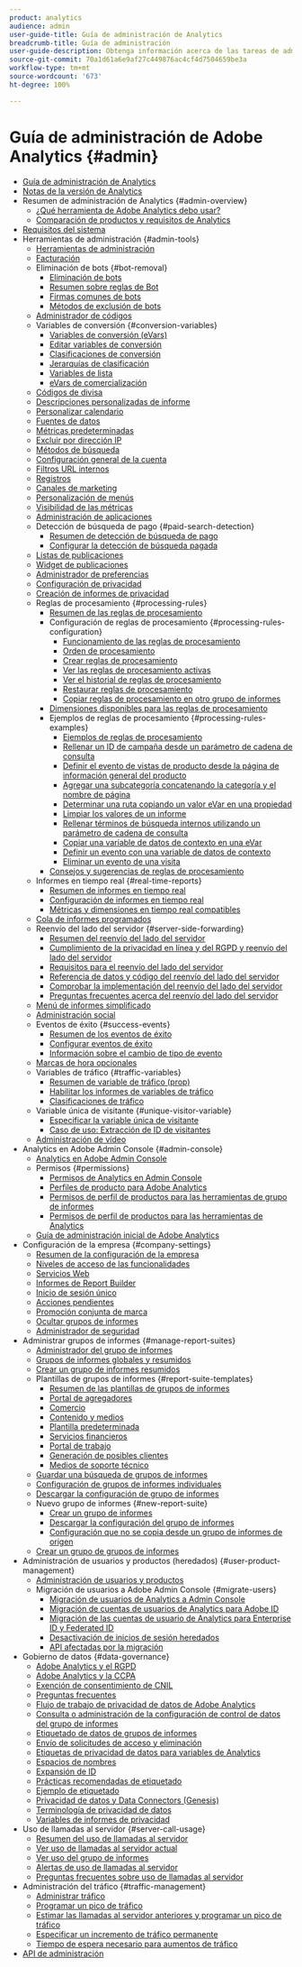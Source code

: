 ```yaml
---
product: analytics
audience: admin
user-guide-title: Guía de administración de Analytics
breadcrumb-title: Guía de administración
user-guide-description: Obtenga información acerca de las tareas de administración de Analytics, como la gestión de usuarios y productos en Experience Cloud Admin Console, la configuración de grupos de informes y mucho más.
source-git-commit: 70a1d61a6e9af27c449876ac4cf4d7504659be3a
workflow-type: tm+mt
source-wordcount: '673'
ht-degree: 100%

---
```



# Guía de administración de Adobe Analytics {#admin}

+ [Guía de administración de Analytics](home.md)
+ [Notas de la versión de Analytics](https://experienceleague.adobe.com/docs/analytics/release-notes/latest.html?lang=es)
+ Resumen de administración de Analytics {#admin-overview}
   + [¿Qué herramienta de Adobe Analytics debo usar?](c-analytics-product-comparison/which-analytics-tool.md)
   + [Comparación de productos y requisitos de Analytics](c-analytics-product-comparison/analytics-product-comparison.md)
+ [Requisitos del sistema](sys-reqs.md)
+ Herramientas de administración {#admin-tools}
   + [Herramientas de administración](admin/c-admin-tools.md)
   + [Facturación](admin/billing-admin.md)
   + Eliminación de bots {#bot-removal}
      + [Eliminación de bots](admin/bot-removal/bot-removal.md)
      + [Resumen sobre reglas de Bot](admin/bot-removal/bot-rules.md)
      + [Firmas comunes de bots](admin/bot-removal/bot-signatures.md)
      + [Métodos de exclusión de bots](admin/bot-removal/bot-exclusion-methods.md)
   + [Administrador de códigos](admin/code-manager-admin.md)
   + Variables de conversión {#conversion-variables}
      + [Variables de conversión (eVars)](admin/conversion-var-admin/conversion-var-admin.md)
      + [Editar variables de conversión](admin/conversion-var-admin/t-conversion-variables-admin.md)
      + [Clasificaciones de conversión](admin/conversion-var-admin/conversion-classifications.md)
      + [Jerarquías de clasificación](admin/conversion-var-admin/classification-hierarchies.md)
      + [Variables de lista](admin/conversion-var-admin/list-var-admin.md)
      + [eVars de comercialización](admin/conversion-var-admin/merchandising-evars.md)
   + [Códigos de divisa](admin/currency.md)
   + [Descripciones personalizadas de informe](admin/custom-desc-admin.md)
   + [Personalizar calendario](admin/custom-calendar.md)
   + [Fuentes de datos](admin/data-sources.md)
   + [Métricas predeterminadas](admin/default-metrics.md)
   + [Excluir por dirección IP](admin/exclude-ip.md)
   + [Métodos de búsqueda](admin/finding-methods.md)
   + [Configuración general de la cuenta](admin/general-acct-settings-admin.md)
   + [Filtros URL internos](admin/internal-url-filter-admin.md)
   + [Registros](admin/logs.md)
   + [Canales de marketing](admin/marketing-channels-admin.md)
   + [Personalización de menús](admin/customize-menus.md)
   + [Visibilidad de las métricas](admin/metric-visibility.md)
   + [Administración de aplicaciones](admin/mobile-management.md)
   + Detección de búsqueda de pago {#paid-search-detection}
      + [Resumen de detección de búsqueda de pago](admin/paid-search-detection/paid-search-detection.md)
      + [Configurar la detección de búsqueda pagada](admin/paid-search-detection/t-paid-search-detection.md)
   + [Listas de publicaciones](admin/publishing-list.md)
   + [Widget de publicaciones](admin/publishing-widgets-admin.md)
   + [Administrador de preferencias](admin/preferences-manager.md)
   + [Configuración de privacidad](admin/privacy-settings.md)
   + [Creación de informes de privacidad](admin/privacy-reporting.md)
   + Reglas de procesamiento {#processing-rules}
      + [Resumen de las reglas de procesamiento](admin/c-processing-rules/processing-rules.md)
      + Configuración de reglas de procesamiento {#processing-rules-configuration}
         + [Funcionamiento de las reglas de procesamiento](admin/c-processing-rules/c-processing-rules-configuration/processing-rules-about.md)
         + [Orden de procesamiento](admin/c-processing-rules/c-processing-rules-configuration/processing-rule-order.md)
         + [Crear reglas de procesamiento](admin/c-processing-rules/c-processing-rules-configuration/t-processing-rules.md)
         + [Ver las reglas de procesamiento activas](admin/c-processing-rules/c-processing-rules-configuration/t-processing-rules-view.md)
         + [Ver el historial de reglas de procesamiento](admin/c-processing-rules/c-processing-rules-configuration/t-processing-rule-view-history.md)
         + [Restaurar reglas de procesamiento](admin/c-processing-rules/c-processing-rules-configuration/t-processing-rules-restore.md)
         + [Copiar reglas de procesamiento en otro grupo de informes](admin/c-processing-rules/c-processing-rules-configuration/t-processing-rules-copy-to-rs.md)
      + [Dimensiones disponibles para las reglas de procesamiento](admin/c-processing-rules/processing-rule-dimensions.md)
      + Ejemplos de reglas de procesamiento {#processing-rules-examples}
         + [Ejemplos de reglas de procesamiento](admin/c-processing-rules/processing-rules-examples/processing-rules-examples.md)
         + [Rellenar un ID de campaña desde un parámetro de cadena de consulta](admin/c-processing-rules/processing-rules-examples/processing-rules-populate-campaign-id.md)
         + [Definir el evento de vistas de producto desde la página de información general del producto](admin/c-processing-rules/processing-rules-examples/setting-the-product-view-event.md)
         + [Agregar una subcategoría concatenando la categoría y el nombre de página](admin/c-processing-rules/processing-rules-examples/subcategory-concatenating.md)
         + [Determinar una ruta copiando un valor eVar en una propiedad](admin/c-processing-rules/processing-rules-examples/processing-rules-determining-path.md)
         + [Limpiar los valores de un informe](admin/c-processing-rules/processing-rules-examples/clean-up-values-in-a-report.md)
         + [Rellenar términos de búsqueda internos utilizando un parámetro de cadena de consulta](admin/c-processing-rules/processing-rules-examples/processing-rules-populating-internal-search.md)
         + [Copiar una variable de datos de contexto en una eVar](admin/c-processing-rules/processing-rules-examples/processing-rules-copy-context-data.md)
         + [Definir un evento con una variable de datos de contexto](admin/c-processing-rules/processing-rules-examples/processing-rules-copy-context-data-event.md)
         + [Eliminar un evento de una visita](admin/c-processing-rules/processing-rules-examples/processing-rules-remove-event.md)
      + [Consejos y sugerencias de reglas de procesamiento](admin/c-processing-rules/processing-rules-tips.md)
   + Informes en tiempo real {#real-time-reports}
      + [Resumen de informes en tiempo real](admin/realtime/realtime.md)
      + [Configuración de informes en tiempo real](admin/realtime/t-realtime-admin.md)
      + [Métricas y dimensiones en tiempo real compatibles](admin/realtime/realtime-metrics.md)
   + [Cola de informes programados](admin/scheduled-reports-admin.md)
   + Reenvío del lado del servidor {#server-side-forwarding}
      + [Resumen del reenvío del lado del servidor](admin/c-server-side-forwarding/ssf.md)
      + [Cumplimiento de la privacidad en línea y del RGPD y reenvío del lado del servidor](admin/c-server-side-forwarding/ssf-gdpr.md)
      + [Requisitos para el reenvío del lado del servidor](admin/c-server-side-forwarding/ssf-requirements.md)
      + [Referencia de datos y código del reenvío del lado del servidor](admin/c-server-side-forwarding/ssf-reference.md)
      + [Comprobar la implementación del reenvío del lado del servidor](admin/c-server-side-forwarding/ssf-verify.md)
      + [Preguntas frecuentes acerca del reenvío del lado del servidor](admin/c-server-side-forwarding/ssf-faq.md)
   + [Menú de informes simplificado](admin/t-simplified-menu.md)
   + [Administración social](admin/social-management.md)
   + Eventos de éxito {#success-events}
      + [Resumen de los eventos de éxito](admin/c-success-events/success-event.md)
      + [Configurar eventos de éxito](admin/c-success-events/t-success-events.md)
      + [Información sobre el cambio de tipo de evento](admin/c-success-events/event-type.md)
   + [Marcas de hora opcionales](admin/timestamp-optional.md)
   + Variables de tráfico {#traffic-variables}
      + [Resumen de variable de tráfico (prop)](admin/c-traffic-variables/traffic-var.md)
      + [Habilitar los informes de variables de tráfico](admin/c-traffic-variables/t-traffic-variable.md)
      + [Clasificaciones de tráfico](admin/c-traffic-variables/traffic-classifications.md)
   + Variable única de visitante {#unique-visitor-variable}
      + [Especificar la variable única de visitante](admin/unique-visitor-variable-admin/t-unique-visitor-variable.md)
      + [Caso de uso: Extracción de ID de visitantes](admin/unique-visitor-variable-admin/extract-visitorids-usecase.md)
   + [Administración de vídeo](admin/video-management.md)
+ Analytics en Adobe Admin Console {#admin-console}
   + [Analytics en Adobe Admin Console](admin-console/home.md)
   + Permisos {#permissions}
      + [Permisos de Analytics en Admin Console](admin-console/permissions/summary-tables.md)
      + [Perfiles de producto para Adobe Analytics](admin-console/permissions/product-profile.md)
      + [Permisos de perfil de productos para las herramientas de grupo de informes](admin-console/permissions/report-suite-tools.md)
      + [Permisos de perfil de productos para las herramientas de Analytics](admin-console/permissions/analytics-tools.md)
   + [Guía de administración inicial de Adobe Analytics](admin-console/first-admin-guide.md)
+ Configuración de la empresa {#company-settings}
   + [Resumen de la configuración de la empresa](company/c-company-settings.md)
   + [Niveles de acceso de las funcionalidades](company/feature-access-levels.md)
   + [Servicios Web](company/web-services-admin.md)
   + [Informes de Report Builder](company/report-builder-reports-admin.md)
   + [Inicio de sesión único](company/single-signon-admin.md)
   + [Acciones pendientes](company/pending-actions-admin.md)
   + [Promoción conjunta de marca](company/co-branding-admin.md)
   + [Ocultar grupos de informes](company/c-hide-report-suites.md)
   + [Administrador de seguridad](company/security-manager.md)
+ Administrar grupos de informes {#manage-report-suites}
   + [Administrador del grupo de informes](c-manage-report-suites/report-suites-admin.md)
   + [Grupos de informes globales y resumidos](c-manage-report-suites/rollup-report-suite.md)
   + [Crear un grupo de informes resumidos](c-manage-report-suites/t-rollups.md)
   + Plantillas de grupos de informes {#report-suite-templates}
      + [Resumen de las plantillas de grupos de informes](c-manage-report-suites/c-report-suite-templates/report-suite-templates.md)
      + [Portal de agregadores](c-manage-report-suites/c-report-suite-templates/aggregator-portal.md)
      + [Comercio](c-manage-report-suites/c-report-suite-templates/commerce-admin.md)
      + [Contenido y medios](c-manage-report-suites/c-report-suite-templates/content-media.md)
      + [Plantilla predeterminada](c-manage-report-suites/c-report-suite-templates/default-rs-template.md)
      + [Servicios financieros](c-manage-report-suites/c-report-suite-templates/financial-services.md)
      + [Portal de trabajo](c-manage-report-suites/c-report-suite-templates/job-portal.md)
      + [Generación de posibles clientes](c-manage-report-suites/c-report-suite-templates/lead-generation.md)
      + [Medios de soporte técnico](c-manage-report-suites/c-report-suite-templates/support-media.md)
   + [Guardar una búsqueda de grupos de informes](c-manage-report-suites/t-report-suite-saved-search.md)
   + [Configuración de grupos de informes individuales](c-manage-report-suites/individual-rs-settings.md)
   + [Descargar la configuración de grupo de informes](c-manage-report-suites/t-download-rs-settings.md)
   + Nuevo grupo de informes {#new-report-suite}
      + [Crear un grupo de informes](c-manage-report-suites/c-new-report-suite/t-create-a-report-suite.md)
      + [Descargar la configuración del grupo de informes](c-manage-report-suites/c-new-report-suite/new-report-suite.md)
      + [Configuración que no se copia desde un grupo de informes de origen](c-manage-report-suites/c-new-report-suite/settings-not-copied-from-rs.md)
   + [Crear un grupo de grupos de informes](c-manage-report-suites/t-create-rs-group.md)
+ Administración de usuarios y productos (heredados) {#user-product-management}
   + [Administración de usuarios y productos](user-management2/user-management.md)
   + Migración de usuarios a Adobe Admin Console {#migrate-users}
      + [Migración de usuarios de Analytics a Admin Console](user-management2/user-migration/c-migration-tool.md)
      + [Migración de cuentas de usuarios de Analytics para Adobe ID](user-management2/user-migration/t-migrate-users.md)
      + [Migración de las cuentas de usuario de Analytics para Enterprise ID y Federated ID](user-management2/user-migration/migrate-enterprise.md)
      + [Desactivación de inicios de sesión heredados](user-management2/user-migration/t-disable-legacy-login.md)
      + [API afectadas por la migración](user-management2/user-migration/developer.md)
+ Gobierno de datos {#data-governance}
   + [Adobe Analytics y el RGPD](c-data-governance/an-gdpr-overview.md)
   + [Adobe Analytics y la CCPA](c-data-governance/an-ccpa-overview.md)
   + [Exención de consentimiento de CNIL](c-data-governance/cnil-consent-exemption.md)
   + [Preguntas frecuentes](c-data-governance/gdpr-faq.md)
   + [Flujo de trabajo de privacidad de datos de Adobe Analytics](c-data-governance/an-gdpr-workflow.md)
   + [Consulta o administración de la configuración de control de datos del grupo de informes](c-data-governance/gdpr-view-settings.md)
   + [Etiquetado de datos de grupos de informes](c-data-governance/gdpr-setup-reportsuite.md)
   + [Envío de solicitudes de acceso y eliminación](c-data-governance/gdpr-submit-access-delete.md)
   + [Etiquetas de privacidad de datos para variables de Analytics](c-data-governance/gdpr-labels.md)
   + [Espacios de nombres](c-data-governance/gdpr-namespaces.md)
   + [Expansión de ID](c-data-governance/gdpr-id-expansion.md)
   + [Prácticas recomendadas de etiquetado](c-data-governance/gdpr-analytics-ids.md)
   + [Ejemplo de etiquetado](c-data-governance/gdpr-labeling-example.md)
   + [Privacidad de datos y Data Connectors (Genesis)](c-data-governance/data-connectors-gdpr.md)
   + [Terminología de privacidad de datos](c-data-governance/gdpr-terminology.md)
   + [Variables de informes de privacidad](c-data-governance/consent-variables.md)
+ Uso de llamadas al servidor {#server-call-usage}
   + [Resumen del uso de llamadas al servidor](c-server-call-usage/overage-overview.md)
   + [Ver uso de llamadas al servidor actual](c-server-call-usage/server-call-usage-dashboard.md)
   + [Ver uso del grupo de informes](c-server-call-usage/report-suite-usage.md)
   + [Alertas de uso de llamadas al servidor](c-server-call-usage/scu-alerts.md)
   + [Preguntas frecuentes sobre uso de llamadas al servidor](c-server-call-usage/overage-faq.md)
+ Administración del tráfico {#traffic-management}
   + [Administrar tráfico](c-traffic-management/traffic-management.md)
   + [Programar un pico de tráfico](c-traffic-management/t-traffic-schedule-spike.md)
   + [Estimar las llamadas al servidor anteriores y programar un pico de tráfico](c-traffic-management/traffic-spike-estimate-past-server-calls.md)
   + [Especificar un incremento de tráfico permanente](c-traffic-management/t-traffic-permanent.md)
   + [Tiempo de espera necesario para aumentos de tráfico](c-traffic-management/traffic-lead-time.md)
+ [API de administración](c-admin-api/c-admin-api.md)
